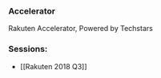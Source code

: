 
### Accelerator
Rakuten Accelerator, Powered by Techstars
 
### Sessions: 
- [[Rakuten 2018 Q3]]


